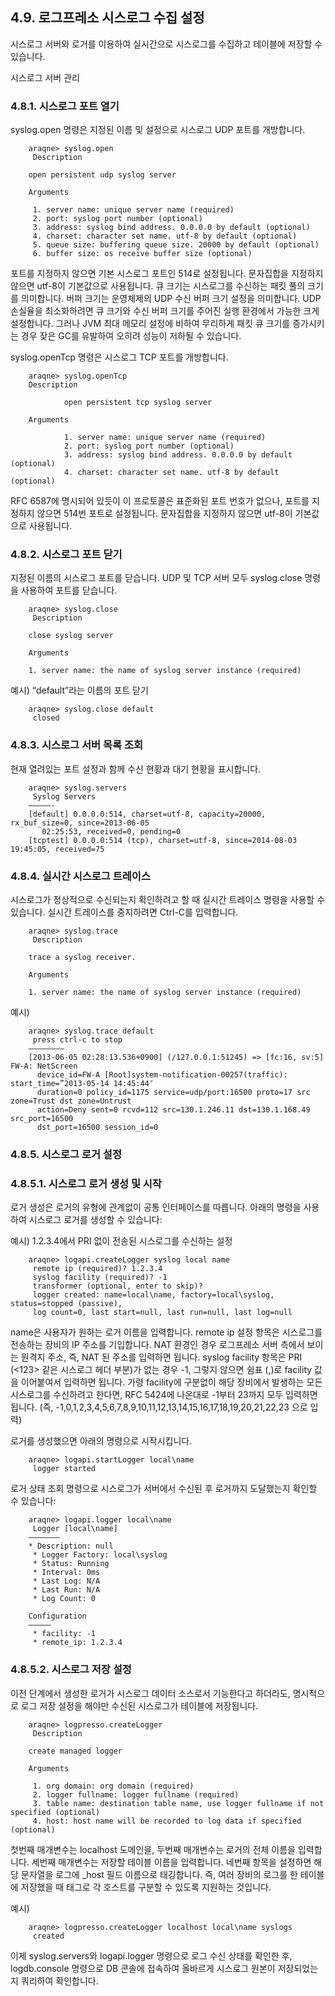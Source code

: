 ## 4.9. 로그프레소 시스로그 수집 설정

시스로그 서버와 로거를 이용하여 실시간으로 시스로그를 수집하고 테이블에 저장할 수 있습니다.

시스로그 서버 관리

### 4.8.1. 시스로그 포트 열기

syslog.open 명령은 지정된 이름 및 설정으로 시스로그 UDP 포트를 개방합니다.

~~~
    araqne> syslog.open
     Description

    open persistent udp syslog server

    Arguments

     1. server name: unique server name (required)
     2. port: syslog port number (optional)
     3. address: syslog bind address. 0.0.0.0 by default (optional)
     4. charset: character set name. utf-8 by default (optional)
     5. queue size: buffering queue size. 20000 by default (optional)
     6. buffer size: os receive buffer size (optional)
~~~

포트를 지정하지 않으면 기본 시스로그 포트인 514로 설정됩니다. 문자집합을 지정하지 않으면 utf-8이 기본값으로 사용됩니다. 큐 크기는 시스로그를 수신하는 패킷 풀의 크기를 의미합니다. 버퍼 크기는 운영체제의 UDP 수신 버퍼 크기 설정을 의미합니다. UDP 손실율을 최소화하려면 큐 크기와 수신 버퍼 크기를 주어진 실행 환경에서 가능한 크게 설정합니다. 그러나 JVM 최대 메모리 설정에 비하여 무리하게 패킷 큐 크기를 증가시키는 경우 잦은 GC를 유발하여 오히려 성능이 저하될 수 있습니다.

syslog.openTcp 명령은 시스로그 TCP 포트를 개방합니다.

~~~
	araqne> syslog.openTcp
	Description

			open persistent tcp syslog server

	Arguments

			1. server name: unique server name (required)
			2. port: syslog port number (optional)
			3. address: syslog bind address. 0.0.0.0 by default (optional)
			4. charset: character set name. utf-8 by default (optional)
~~~

RFC 6587에 명시되어 있듯이 이 프로토콜은 표준화된 포트 번호가 없으나, 포트를 지정하지 않으면 514번 포트로 설정됩니다. 문자집합을 지정하지 않으면 utf-8이 기본값으로 사용됩니다.

### 4.8.2. 시스로그 포트 닫기

지정된 이름의 시스로그 포트를 닫습니다. UDP 및 TCP 서버 모두 syslog.close 명령을 사용하여 포트를 닫습니다.

~~~
    araqne> syslog.close
     Description

    close syslog server

    Arguments

    1. server name: the name of syslog server instance (required)
~~~

예시) “default”라는 이름의 포트 닫기

~~~
    araqne> syslog.close default
     closed
~~~

### 4.8.3. 시스로그 서버 목록 조회

현재 열려있는 포트 설정과 함께 수신 현황과 대기 현황을 표시합니다.

~~~
    araqne> syslog.servers
     Syslog Servers
    —————-
    [default] 0.0.0.0:514, charset=utf-8, capacity=20000, rx_buf_size=0, since=2013-06-05 
       02:25:53, received=0, pending=0
    [tcptest] 0.0.0.0:514 (tcp), charset=utf-8, since=2014-08-03 19:45:05, received=75
~~~

### 4.8.4. 실시간 시스로그 트레이스

시스로그가 정상적으로 수신되는지 확인하려고 할 때 실시간 트레이스 명령을 사용할 수 있습니다. 실시간 트레이스를 중지하려면 Ctrl-C를 입력합니다.

~~~
    araqne> syslog.trace
     Description

    trace a syslog receiver.

    Arguments

    1. server name: the name of syslog server instance (required)
~~~

예시)

~~~
    araqne> syslog.trace default
     press ctrl-c to stop
    ————————
    [2013-06-05 02:28:13.536+0900] (/127.0.0.1:51245) => [fc:16, sv:5] FW-A: NetScreen 
      device_id=FW-A [Root]system-notification-00257(traffic): start_time=”2013-05-14 14:45:44″ 
      duration=0 policy_id=1175 service=udp/port:16500 proto=17 src zone=Trust dst zone=Untrust 
      action=Deny sent=0 rcvd=112 src=130.1.246.11 dst=130.1.168.49 src_port=16500 
      dst_port=16500 session_id=0
~~~

### 4.8.5. 시스로그 로거 설정

### 4.8.5.1.  시스로그 로거 생성 및 시작

로거 생성은 로거의 유형에 관계없이 공통 인터페이스를 따릅니다. 아래의 명령을 사용하여 시스로그 로거를 생성할 수 있습니다:

예시) 1.2.3.4에서 PRI 없이 전송된 시스로그를 수신하는 설정

~~~
    araqne> logapi.createLogger syslog local name
     remote ip (required)? 1.2.3.4
     syslog facility (required)? -1
     transformer (optional, enter to skip)?
     logger created: name=local\name, factory=local\syslog, status=stopped (passive), 
     log count=0, last start=null, last run=null, last log=null
~~~

name은 사용자가 원하는 로거 이름을 입력합니다. remote ip 설정 항목은 시스로그를 전송하는 장비의 IP 주소를 기입합니다. NAT 환경인 경우 로그프레소 서버 측에서 보이는 원격지 주소, 즉, NAT 된 주소를 입력하면 됩니다. syslog facility 항목은 PRI (\<123\> 같은 시스로그 헤더 부분)가 없는 경우 -1, 그렇지 않으면 쉼표 (,)로 facility 값을 이어붙여서 입력하면 됩니다. 가령 facility에 구분없이 해당 장비에서 발생하는 모든 시스로그를 수신하려고 한다면, RFC 5424에 나온대로 -1부터 23까지 모두 입력하면 됩니다. (즉, -1,0,1,2,3,4,5,6,7,8,9,10,11,12,13,14,15,16,17,18,19,20,21,22,23 으로 입력)

로거를 생성했으면 아래의 명령으로 시작시킵니다.

~~~
    araqne> logapi.startLogger local\name
     logger started
~~~

로거 상태 조회 명령으로 시스로그가 서버에서 수신된 후 로거까지 도달했는지 확인할 수 있습니다:

~~~
    araqne> logapi.logger local\name
     Logger [local\name]
    ——————–
    * Description: null
     * Logger Factory: local\syslog
     * Status: Running
     * Interval: 0ms
     * Last Log: N/A
     * Last Run: N/A
     * Log Count: 0

    Configuration
    —————
     * facility: -1
     * remote_ip: 1.2.3.4
~~~

### 4.8.5.2.  시스로그 저장 설정

이전 단계에서 생성한 로거가 시스로그 데이터 소스로서 기능한다고 하더라도, 명시적으로 로그 저장 설정을 해야만 수신된 시스로그가 테이블에 저장됩니다.

~~~
    araqne> logpresso.createLogger
     Description

    create managed logger

    Arguments

     1. org domain: org domain (required)
     2. logger fullname: logger fullname (required)
     3. table name: destination table name, use logger fullname if not specified (optional)
     4. host: host name will be recorded to log data if specified (optional)
~~~

첫번째 매개변수는 localhost 도메인을, 두번째 매개변수는 로거의 전체 이름을 입력합니다. 세번째 매개변수는 저장할 테이블 이름을 입력합니다. 네번째 항목을 설정하면 해당 문자열을 로그에 _host 필드 이름으로 태깅합니다. 즉, 여러 장비의 로그를 한 테이블에 저장했을 때 태그로 각 호스트를 구분할 수 있도록 지원하는 것입니다.

예시)

~~~
    araqne> logpresso.createLogger localhost local\name syslogs
     created
~~~

이제 syslog.servers와 logapi.logger 명령으로 로그 수신 상태를 확인한 후, logdb.console 명령으로 DB 콘솔에 접속하여 올바르게 시스로그 원본이 저장되었는지 쿼리하여 확인합니다.


